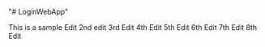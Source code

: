 "# LoginWebApp" 

This is a sample Edit
2nd edit
3rd Edit
4th Edit
5th Edit
6th Edit
7th Edit
8th Edit

